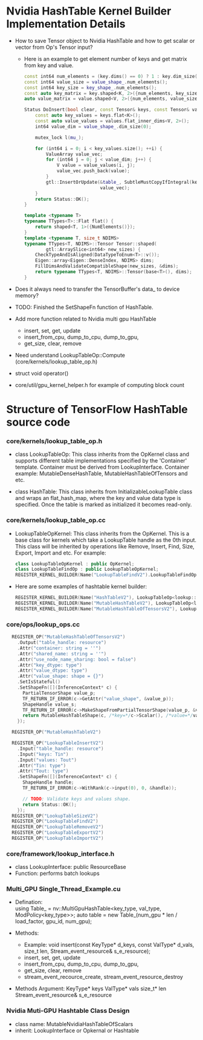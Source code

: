 # Nvidia HashTable Kernel Builder Implementation Details 
- How to save Tensor object to Nvidia HashTable and how to get scalar or vector from Op's Tensor input?
    - Here is an example to get element number of keys and get matrix from key and value.
        ```C++
        const int64 num_elements = (key.dims() == 0) ? 1 : key.dim_size(0);
        const int64 value_size = value_shape_.num_elements();
        const int64 key_size = key_shape_.num_elements();
        const auto key_matrix = key.shaped<K, 2>({num_elements, key_size});
        auto value_matrix = value.shaped<V, 2>({num_elements, value_size});

        Status DoInsert(bool clear, const Tensor& keys, const Tensor& values) {
            const auto key_values = keys.flat<K>();
            const auto value_values = values.flat_inner_dims<V, 2>();
            int64 value_dim = value_shape_.dim_size(0);

            mutex_lock l(mu_);

            for (int64 i = 0; i < key_values.size(); ++i) {
                ValueArray value_vec;
                for (int64 j = 0; j < value_dim; j++) {
                    V value = value_values(i, j);
                    value_vec.push_back(value);
                }
                gtl::InsertOrUpdate(&table_, SubtleMustCopyIfIntegral(key_values(i)),
                                    value_vec);
            }
            return Status::OK();
        }
        ```
        ```C++
        template <typename T>
        typename TTypes<T>::Flat flat() {
            return shaped<T, 1>({NumElements()});
        }
        template <typename T, size_t NDIMS>
        typename TTypes<T, NDIMS>::Tensor Tensor::shaped(
                gtl::ArraySlice<int64> new_sizes) {
            CheckTypeAndIsAligned(DataTypeToEnum<T>::v());
            Eigen::array<Eigen::DenseIndex, NDIMS> dims;
            FillDimsAndValidateCompatibleShape(new_sizes, &dims);
            return typename TTypes<T, NDIMS>::Tensor(base<T>(), dims);
        }
        ```
- Does it always need to transfer the TensorBuffer's data_ to device memory?
- TODO: Finished the SetShapeFn function of HashTable.
- Add more function related to Nvidia multi gpu HashTable
    - insert, set, get, update
    - insert_from_cpu, dump_to_cpu, dump_to_gpu, 
    - get_size, clear, remove

- Need understand LookupTableOp::Compute (core/kernels/lookup_table_op.h)
- struct void operator()
- core/util/gpu_kernel_helper.h for example of computing block count


# Structure of TensorFlow HashTable source code
### core/kernels/lookup_table_op.h
- class LookupTableOp: This class inherits from the OpKernel class and supports different table implementations specified by the 'Container' template. Container must be derived from LookupInterface. Container example: MutableDenseHashTable, MutableHashTableOfTensors and etc. 

- class HashTable: This class inherits from InitializableLookupTable class and wraps an flat_hash_map, where the key and value data type is specified. Once the table is marked as initialized it becomes read-only.


### core/kernels/lookup_table_op.cc
- LookupTableOpKernel: This class inherits from the OpKernel. This is a base class for kernels which take a LookupTable handle as the 0th input. This class will be inherited by operations like Remove, Insert, Find, Size, Export, Import and etc. For example:

    ```c++
    class LookupTableOpKernel : public OpKernel;
    class LookupTableFindOp : public LookupTableOpKernel;
    REGISTER_KERNEL_BUILDER(Name("LookupTableFindV2").LookupTableFindOp);
    ```
- Here are some examples of hashtable kernel builder:
    ```c++
    REGISTER_KERNEL_BUILDER(Name("HashTableV2"), LookupTableOp<lookup::HashTable<key_dtype, value_dtype>, key_dtype, value_dtype>);
    REGISTER_KERNEL_BUILDER(Name("MutableHashTableV2"), LookupTableOp<lookup::MutableHashTableOfScalars<key_dtype, value_dtype>, key_dtype, value_dtype>);
    REGISTER_KERNEL_BUILDER(Name("MutableHashTableOfTensorsV2"), LookupTableOp<lookup::MutableHashTableOfTensors<key_dtype, value_dtype>, key_dtype, value_dtype>);
    ```


### core/ops/lookup_ops.cc
```c++
  REGISTER_OP("MutableHashTableOfTensorsV2")
    .Output("table_handle: resource")
    .Attr("container: string = ''")
    .Attr("shared_name: string = ''")
    .Attr("use_node_name_sharing: bool = false")
    .Attr("key_dtype: type")
    .Attr("value_dtype: type")
    .Attr("value_shape: shape = {}")
    .SetIsStateful()
    .SetShapeFn([](InferenceContext* c) {
      PartialTensorShape value_p;
      TF_RETURN_IF_ERROR(c->GetAttr("value_shape", &value_p));
      ShapeHandle value_s;
      TF_RETURN_IF_ERROR(c->MakeShapeFromPartialTensorShape(value_p, &value_s));
      return MutableHashTableShape(c, /*key=*/c->Scalar(), /*value=*/value_s);
    });

  REGISTER_OP("MutableHashTableV2")

  REGISTER_OP("LookupTableInsertV2")
    .Input("table_handle: resource")
    .Input("keys: Tin")
    .Input("values: Tout")
    .Attr("Tin: type")
    .Attr("Tout: type")
    .SetShapeFn([](InferenceContext* c) {
      ShapeHandle handle;
      TF_RETURN_IF_ERROR(c->WithRank(c->input(0), 0, &handle));

      // TODO: Validate keys and values shape.
      return Status::OK();
    });
  REGISTER_OP("LookupTableSizeV2")
  REGISTER_OP("LookupTableFindV2")
  REGISTER_OP("LookupTableRemoveV2")
  REGISTER_OP("LookupTableExportV2")
  REGISTER_OP("LookupTableImportV2")
  ```

### core/framework/lookup_interface.h
- class LookupInterface: public ResourceBase
- Function: performs batch lookups


### Multi_GPU Single_Thread_Example.cu
- Defination:     
    using Table_ = nv::MultiGpuHashTable<key_type, val_type, ModPolicy<key_type>>;
    auto table = new Table_(num_gpu * len / load_factor, gpu_id, num_gpu); 
- Methods: 
    - Example: void insert(const KeyType* d_keys, const ValType* d_vals, size_t len, Stream_event_resource& s_e_resource);
    - insert, set, get, update
    - insert_from_cpu, dump_to_cpu, dump_to_gpu, 
    - get_size, clear, remove
    - stream_event_recource_create, stream_event_resource_destroy

- Methods Argument:
    KeyType* keys
    ValType* vals
    size_t* len
    Stream_event_resource& s_e_resource

### Nvidia Muti-GPU Hashtable Class Design
- class name: MutableNvidiaHashTableOfScalars
- inherit: LookupInterface or Opkernal or Hashtable

